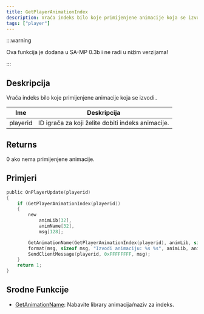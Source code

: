 ```yaml
---
title: GetPlayerAnimationIndex
description: Vraća indeks bilo koje primijenjene animacije koja se izvodi..
tags: ["player"]
---
```


:::warning

Ova funkcija je dodana u SA-MP 0.3b i ne radi u nižim verzijama!

:::

## Deskripcija

Vraća indeks bilo koje primijenjene animacije koja se izvodi..

| Ime      | Deskripcija                                       |
| -------- | ------------------------------------------------- |
| playerid | ID igrača za koji želite dobiti indeks animacije. |

## Returns

0 ako nema primijenjene animacije.

## Primjeri

```c
public OnPlayerUpdate(playerid)
{
    if (GetPlayerAnimationIndex(playerid))
    {
        new
            animLib[32],
            animName[32],
            msg[128];

        GetAnimationName(GetPlayerAnimationIndex(playerid), animLib, sizeof animLib, animName, sizeof animName);
        format(msg, sizeof msg, "Izvodi animaciju: %s %s", animLib, animName);
        SendClientMessage(playerid, 0xFFFFFFFF, msg);
    }
    return 1;
}
```

## Srodne Funkcije

- [GetAnimationName](GetAnimationName): Nabavite library animacija/naziv za indeks.
